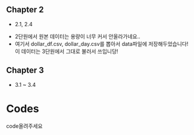 
## Chapter 2
- 2.1, 2.4
* 2단원에서 원본 데이터는 용량이 너무 커서 안올라가네요.. 
* 여기서 dollar_df.csv, dollar_day.csv를 뽑아서 data파일에 저장해두었습니다! 이 데이터는 3단원에서 그대로 불러서 쓰입니당!

## Chapter 3
- 3.1 ~ 3.4

# Codes
code올려주세요 

